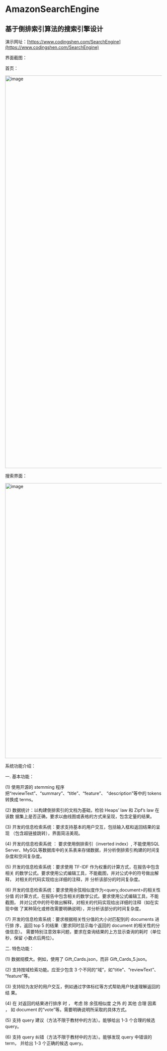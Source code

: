# AmazonSearchEngine
## 基于倒排索引算法的搜索引擎设计

演示网址：[https://www.codingshen.com/SearchEngine](https://www.codingshen.com/SearchEngine)

界面截图：

首页：

<img width="1260" alt="image" src="https://user-images.githubusercontent.com/73343630/203271254-1920c176-389c-4fbb-8baa-28f12e38b153.png">

搜索界面：

<img width="883" alt="image" src="https://user-images.githubusercontent.com/73343630/203271407-7b7d9eb2-1937-4aeb-87d2-b82587cd9acc.png">


系统功能介绍：

一. 基本功能：

(1) 使用开源的 stemming 程序把“reviewText”、“summary”、“title”、“feature”、 “description”等中的 tokens 转换成 terms。

(2) 数据统计：以构建倒排索引的文档为基础，检验 Heaps’ law 和 Zipf’s law 在该数 据集上是否正确，要求以曲线图或表格的方式来呈现，包含定量的结果。

(3) 开发的信息检索系统：要求支持基本的用户交互，包括输入框和返回结果的呈现 （包含超链接跳转），界面简洁美观。

(4) 开发的信息检索系统 ： 要求使用倒排索引（inverted index）, 不能使用SQL Server、MySQL等数据库中的关系表来存储数据，并分析倒排索引构建的时间复 杂度和空间复杂度。

(5) 开发的信息检索系统：要求使用 TF-IDF 作为权重的计算方式，在报告中包含相关 的数学公式。要求使用公式编辑工具，不能截图，并对公式中的符号做出解释， 对相关的代码实现给出详细的注释，并
分析该部分的时间复杂度。

(6) 开发的信息检索系统：要求使用余弦相似度作为<query,document>的相关性分值 的计算方式，在报告中包含相关的数学公式。要求使用公式编辑工具，不能截图， 并对公式中的符号做出解释，对相关的代码实现给出详细的注释（如在实现中做 了某种简化或修改需要明确说明），并分析该部分的时间复杂度。

(7) 开发的信息检索系统：要求根据相关性分值的大小对匹配到的 documents 进行排 序，返回 top 5 的结果（要求同时显示每个返回的 document 的相关性的分值信息）。 需要特别注意效率问题，要求在查询结果的上方显示查询的耗时（单位秒，保留 小数点后两位）。

二. 特色功能：

(1) 数据规模大。例如，使用了 Gift_Cards.json，而非 Gift_Cards_5.json。

(2) 支持按域检索功能。应至少包含 3 个不同的“域”，如“title”、“reviewText”、 “feature”等。

(3) 支持较为友好的用户交互，例如通过字体标红等方式帮助用户快速理解返回的结 果。

(4) 在 对返回的结果进行排序 时 ， 考虑 除 余弦相似度 之外 的 其他 合理 因素 ， 如 document 的“vote”等。需要明确说明所采取的具体方式。

(5) 支持 query 建议（方法不限于教材中的方法）。能够给出 1-3 个合理的候选 query。

(6) 支持 query 纠错（方法不限于教材中的方法）。能够发现 query 中错误的 term， 并给出 1-3 个正确的候选 query。

